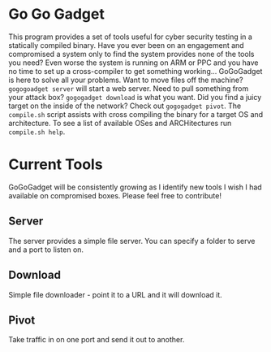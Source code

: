 # Go Go Gadget

This program provides a set of tools useful for cyber security testing in a statically compiled binary. Have you ever been on an engagement and compromised a system only to find the system provides none of the tools you need? Even worse the system is running on ARM or PPC and you have no time to set up a cross-compiler to get something working... GoGoGadget is here to solve all your problems. Want to move files off the machine? `gogogoadget server` will start a web server. Need to pull something from your attack box? `gogogadget download` is what you want. Did you find a juicy target on the inside of the network? Check out `gogogadget pivot`. The `compile.sh` script assists with cross compiling the binary for a target OS and architecture. To see a list of available OSes and ARCHitectures run `compile.sh help`.

# Current Tools

GoGoGadget will be consistently growing as I identify new tools I wish I had available on compromised boxes. Please feel free to contribute!

## Server

The server provides a simple file server. You can specify a folder to serve and a port to listen on.

## Download

Simple file downloader - point it to a URL and it will download it.

## Pivot

Take traffic in on one port and send it out to another. 
